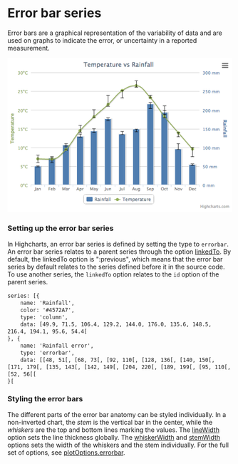 Error bar series
================

Error bars are a graphical representation of the variability of data and are used on graphs to indicate the error, or uncertainty in a reported measurement. 

![error-bar.png](error-bar.png)

### Setting up the error bar series

In Highcharts, an error bar series is defined by setting the type to `errorbar`. An error bar series relates to a parent series through the option [linkedTo](http://api.highcharts.com/highcharts/plotOptions.errorbar.linkedTo). By default, the linkedTo option is ":previous", which means that the error bar series by default relates to the series defined before it in the source code. To use another series, the `linkedTo` option relates to the `id` option of the parent series.

    
    series: [{
        name: 'Rainfall',
        color: '#4572A7',
        type: 'column',
        data: [49.9, 71.5, 106.4, 129.2, 144.0, 176.0, 135.6, 148.5, 216.4, 194.1, 95.6, 54.4[
    }, { 
        name: 'Rainfall error',
        type: 'errorbar',
        data: [[48, 51[, [68, 73[, [92, 110[, [128, 136[, [140, 150[, [171, 179[, [135, 143[, [142, 149[, [204, 220[, [189, 199[, [95, 110[, [52, 56[[
    }[

### Styling the error bars

The different parts of the error bar anatomy can be styled individually. In a non-inverted chart, the _stem_ is the vertical bar in the center, while the _whiskers_ are the top and bottom lines marking the values. The [lineWidth](http://api.highcharts.com/highcharts/plotOptions.errorbar.lineWidth) option sets the line thickness globally. The [whiskerWidth](http://api.highcharts.com/highcharts/plotOptions.errorbar.whiskerWidth) and [stemWidth](http://api.highcharts.com/highcharts/plotOptions.errorbar.stemWidth) options sets the width of the whiskers and the stem individually. For the full set of options, see [plotOptions.errorbar](http://api.highcharts.com/highcharts/plotOptions.errorbar).